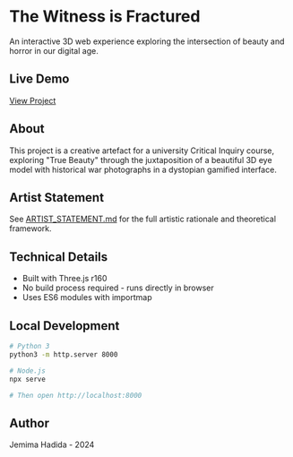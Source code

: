 # The Witness is Fractured

An interactive 3D web experience exploring the intersection of beauty and horror in our digital age.

## Live Demo
[View Project](https://YOUR-USERNAME.github.io/YOUR-REPO-NAME)

## About
This project is a creative artefact for a university Critical Inquiry course, exploring "True Beauty" through the juxtaposition of a beautiful 3D eye model with historical war photographs in a dystopian gamified interface.

## Artist Statement
See [ARTIST_STATEMENT.md](ARTIST_STATEMENT.md) for the full artistic rationale and theoretical framework.

## Technical Details
- Built with Three.js r160
- No build process required - runs directly in browser
- Uses ES6 modules with importmap

## Local Development
```bash
# Python 3
python3 -m http.server 8000

# Node.js
npx serve

# Then open http://localhost:8000
```

## Author
Jemima Hadida - 2024